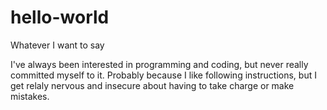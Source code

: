 # hello-world
Whatever I want to say

I've always been interested in programming and coding, but never really committed myself to it.  Probably because I like following instructions, but I get relaly nervous and insecure about having to take charge or make mistakes.

